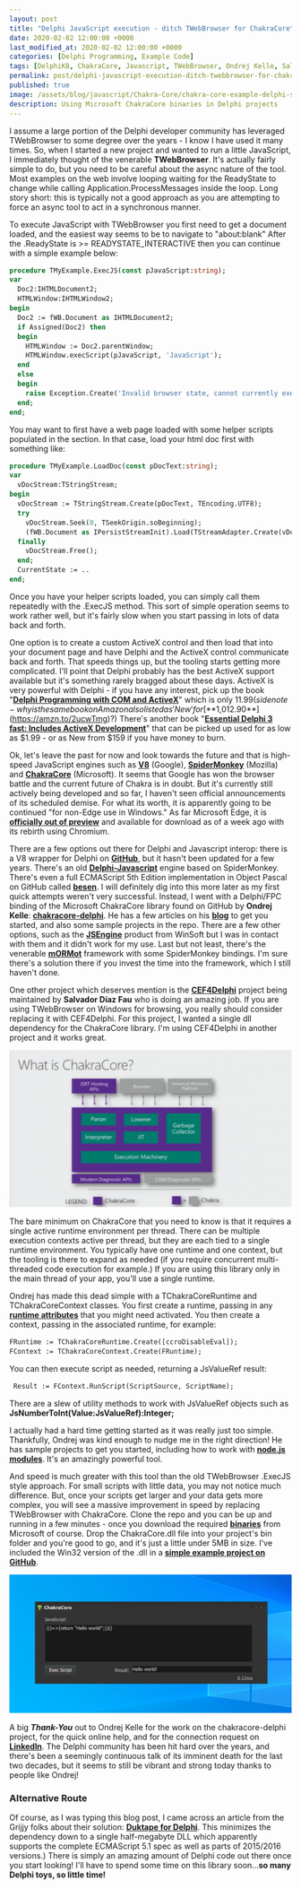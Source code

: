 ```yaml
---
layout: post
title: "Delphi JavaScript execution - ditch TWebBrowser for ChakraCore"
date: 2020-02-02 12:00:00 +0000
last_modified_at: 2020-02-02 12:00:00 +0000
categories: [Delphi Programming, Example Code]
tags: [DelphiKB, ChakraCore, Javascript, TWebBrowser, Ondrej Kelle, Salvador Díaz Fau, Grijjy]
permalink: post/delphi-javascript-execution-ditch-twebbrowser-for-chakracore
published: true
image: /assets/blog/javascript/Chakra-Core/chakra-core-example-delphi-square.png
description: Using Microsoft ChakraCore binaries in Delphi projects
---
```

I assume a large portion of the Delphi developer community has leveraged TWebBrowser to some degree over the years - I know I have used it many times. So, when I started a new project and wanted to run a little JavaScript, I immediately thought of the venerable **TWebBrowser**. It's actually fairly simple to do, but you need to be careful about the async nature of the tool. Most examples on the web involve looping waiting for the ReadyState to change while calling Application.ProcessMessages inside the loop. Long story short: this is typically not a good approach as you are attempting to force an async tool to act in a synchronous manner.

To execute JavaScript with TWebBrowser you first need to get a document loaded, and the easiest way seems to be to navigate to "about:blank" After the .ReadyState is >= READYSTATE\_INTERACTIVE then you can continue with a simple example below:

````pascal
procedure TMyExample.ExecJS(const pJavaScript:string);
var
  Doc2:IHTMLDocument2;
  HTMLWindow:IHTMLWindow2;
begin
  Doc2 := fWB.Document as IHTMLDocument2;
  if Assigned(Doc2) then
  begin
    HTMLWindow := Doc2.parentWindow;
    HTMLWindow.execScript(pJavaScript, 'JavaScript');
  end
  else
  begin
    raise Exception.Create('Invalid browser state, cannot currently execute JavaScript');
  end;
end;
````

You may want to first have a web page loaded with some helper scripts populated in the <head> section. In that case, load your html doc first with something like:

````pascal
procedure TMyExample.LoadDoc(const pDocText:string);
var
  vDocStream:TStringStream;
begin
  vDocStream := TStringStream.Create(pDocText, TEncoding.UTF8);
  try
    vDocStream.Seek(0, TSeekOrigin.soBeginning);
    (fWB.Document as IPersistStreamInit).Load(TStreamAdapter.Create(vDocStream));
  finally
    vDocStream.Free();
  end;
  CurrentState := ..
end;
````

Once you have your helper scripts loaded, you can simply call them repeatedly with the .ExecJS method. This sort of simple operation seems to work rather well, but it's fairly slow when you start passing in lots of data back and forth.

One option is to create a custom ActiveX control and then load that into your document page and have Delphi and the ActiveX control communicate back and forth. That speeds things up, but the tooling starts getting more complicated. I'll point that Delphi probably has the best ActiveX support available but it's something rarely bragged about these days. ActiveX is very powerful with Delphi - if you have any interest, pick up the book "[**Delphi Programming with COM and ActiveX**](https://amzn.to/37RX2p8)" which is only $11.99 (side note - why is the same book on Amazon also listed as 'New' for [**$1,012.90**](https://amzn.to/2ucwTmg)?) There's another book "[**Essential Delphi 3 fast: Includes ActiveX Development**](https://amzn.to/3aZ5m8x)" that can be picked up used for as low as $1.99 - or as New from $159 if you have money to burn.

Ok, let's leave the past for now and look towards the future and that is high-speed JavaScript engines such as [**V8**](https://chromium.googlesource.com/v8/v8.git) (Google), [**SpiderMonkey**](https://hg.mozilla.org/) (Mozilla) and [**ChakraCore**](https://github.com/microsoft/ChakraCore) (Microsoft). It seems that Google has won the browser battle and the current future of Chakra is in doubt. But it's currently still actively being developed and so far, I haven't seen official announcements of its scheduled demise. For what its worth, it is apparently going to be continued "for non-Edge use in Windows." As far Microsoft Edge, it is [**officially out of preview**](https://blogs.windows.com/msedgedev/2020/01/15/upgrading-new-microsoft-edge-79-chromium/) and available for download as of a week ago with its rebirth using Chromium.

There are a few options out there for Delphi and Javascript interop: there is a V8 wrapper for Delphi on [**GitHub**](https://github.com/zolagiggszhou/v8delphiwrapper), but it hasn't been updated for a few years. There's an old [**Delphi-Javascript**](https://code.google.com/archive/p/delphi-javascript/) engine based on SpiderMonkey. There's even a full ECMAScript 5th Edition implementation in Object Pascal on GitHub called [**besen**](https://github.com/bero1985/besen). I will definitely dig into this more later as my first quick attempts weren't very successful. Instead, I went with a Delphi/FPC binding of the Microsoft ChakraCore library found on GitHub by **Ondrej Kelle**: [**chakracore-delphi**](https://github.com/tondrej/chakracore-delphi). He has a few articles on his [**blog**](https://fast-forward-tools.net/) to get you started, and also some sample projects in the repo. There are a few other options, such as the [**JSEngine**](https://www.winsoft.sk/jsengine.htm) product from WinSoft but I was in contact with them and it didn't work for my use. Last but not least, there's the venerable [**mORMot**](https://github.com/synopse/mORMot) framework with some SpiderMonkey bindings. I'm sure there's a solution there if you invest the time into the framework, which I still haven't done.

One other project which deserves mention is the [**CEF4Delphi**](https://github.com/salvadordf/CEF4Delphi) project being maintained by **Salvador Díaz Fau** who is doing an amazing job. If you are using TWebBrowser on Windows for browsing, you really should consider replacing it with CEF4Delphi. For this project, I wanted a single dll dependency for the ChakraCore library. I'm using CEF4Delphi in another project and it works great.

![What is ChakraCore?](/assets/blog/javascript/Chakra-Core/chakra-core.png)

The bare minimum on ChakraCore that you need to know is that it requires a single active runtime environment per thread. There can be multiple execution contexts active per thread, but they are each tied to a single runtime environment. You typically have one runtime and one context, but the tooling is there to expand as needed (if you require concurrent multi-threaded code execution for example.) If you are using this library only in the main thread of your app, you'll use a single runtime.

Ondrej has made this dead simple with a TChakraCoreRuntime and TChakraCoreContext classes. You first create a runtime, passing in any [**runtime attributes**](https://github.com/microsoft/ChakraCore/wiki/JsRuntimeAttributes) that you might need activated. You then create a context, passing in the associated runtime, for example:

````pascal
FRuntime := TChakraCoreRuntime.Create([ccroDisableEval]);
FContext := TChakraCoreContext.Create(FRuntime);
````

You can then execute script as needed, returning a JsValueRef result:

````pascal
 Result := FContext.RunScript(ScriptSource, ScriptName);
````

There are a slew of utility methods to work with JsValueRef objects such as **JsNumberToInt(Value:JsValueRef):Integer;**

I actually had a hard time getting started as it was really just too simple. Thankfully, Ondrej was kind enough to nudge me in the right direction! He has sample projects to get you started, including how to work with [**node.js modules**](https://tondrej.blogspot.com/2019/01/node-modules-with-delphi-and-free-pascal.html). It's an amazingly powerful tool.

And speed is much greater with this tool than the old TWebBrowser .ExecJS style approach. For small scripts with little data, you may not notice much difference. But, once your scripts get larger and your data gets more complex, you will see a massive improvement in speed by replacing TWebBrowser with ChakraCore. Clone the repo and you can be up and running in a few minutes - once you download the required [**binaries**](https://github.com/microsoft/ChakraCore/wiki/Getting-ChakraCore-binaries) from Microsoft of course. Drop the ChakraCore.dll file into your project's bin folder and you're good to go, and it's just a little under 5MB in size. I've included the Win32 version of the .dll in a [**simple example project on GitHub**](https://github.com/ideasawakened/DelphiKB/tree/master/Delphi%20Demos/chakracore-delphi/SimpleExec).

![Example screenshot of using ChakraCore with Delphi](/assets/blog/javascript/Chakra-Core/chakra-core-example-delphi.png)

A big **_Thank-You_** out to Ondrej Kelle for the work on the chakracore-delphi project, for the quick online help, and for the connection request on [**LinkedIn**](https://www.linkedin.com/in/darianm). The Delphi community has been hit hard over the years, and there's been a seemingly continuous talk of its imminent death for the last two decades, but it seems to still be vibrant and strong today thanks to people like Ondrej!

### Alternative Route

Of course, as I was typing this blog post, I came across an article from the Grijjy folks about their solution: [**Duktape for Delphi**](https://blog.grijjy.com/2018/02/28/javascripting-with-duktape-for-delphi/). This minimizes the dependency down to a single half-megabyte DLL which apparently supports the complete ECMAScript 5.1 spec as well as parts of 2015/2016 versions.) There is simply an amazing amount of Delphi code out there once you start looking! I'll have to spend some time on this library soon...**so many Delphi toys, so little time!**
